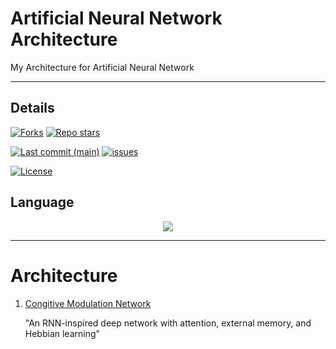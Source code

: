 # Artificial Neural Network Architecture

My Architecture for Artificial Neural Network

---

## Details
<a href="#"><img alt="Forks" src="https://img.shields.io/github/forks/MeowLLM/Artificial-Neural-Network-Architecture?style=for-the-badge"></a>
<a href="#"><img alt="Repo stars" src="https://img.shields.io/github/stars/MeowLLM/Artificial-Neural-Network-Architecture?style=for-the-badge&color=yellow"></a>

<a href="#"><img alt="Last commit (main)" src="https://img.shields.io/github/last-commit/MeowLLM/Artificial-Neural-Network-Architecture/main?color=green&style=for-the-badge"></a>
<a href="https://github.com/MeowLLM/Artificial-Neural-Network-Architecture/issues"><img alt="issues" src="https://img.shields.io/github/issues/MeowLLM/Artificial-Neural-Network-Architecture?color=red&style=for-the-badge"></a>

<a href="#"><img alt="License" src="https://img.shields.io/github/license/MeowLLM/Artificial-Neural-Network-Architecture?color=orange&style=for-the-badge"></a>

## Language

<div align=center>
<img src="https://img.shields.io/badge/Python-FFDD00?style=for-the-badge&logo=python&logoColor=blue"/></br>
</div>

---

# Architecture
  1. [Congitive Modulation Network](https://raw.githubusercontent.com/MeowLLM/Artificial-Neural-Network-Architecture/refs/heads/main/Congitive%20Modulation%20Network/CMN-1.py)
     
     "An RNN-inspired deep network with attention, external memory, and Hebbian learning"
